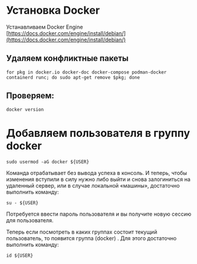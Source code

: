 # Установка Docker

Устанавливаем Docker Engine
[https://docs.docker.com/engine/install/debian/](https://docs.docker.com/engine/install/debian/)

## Удаляем конфликтные пакеты
```
for pkg in docker.io docker-doc docker-compose podman-docker containerd runc; do sudo apt-get remove $pkg; done
```

## Проверяем:
```
docker version
```
# Добавляем пользователя в группу docker
```
sudo usermod -aG docker ${USER}
```
Команда отрабатывает без вывода успеха в консоль. И теперь, чтобы изменения вступили в силу нужно либо выйти и снова залогиниться на удаленный сервер, или в случае локальной «машины», достаточно выполнить команду: 

```
su - ${USER}
```
Потребуется ввести пароль пользователя и вы получите новую сессию для пользователя.

Теперь если посмотреть в каких группах состоит текущий пользователь, то появится группа (docker) . Для этого достаточно выполнить команду:

```
id ${USER}
```